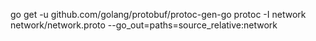 go get -u github.com/golang/protobuf/protoc-gen-go 
protoc -I network network/network.proto --go_out=paths=source_relative:network
